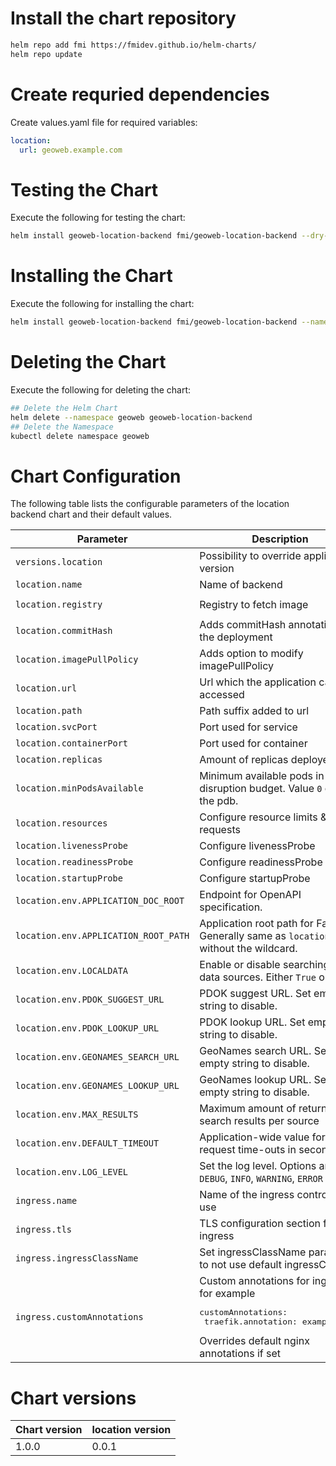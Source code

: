 # Install the chart repository

```bash
helm repo add fmi https://fmidev.github.io/helm-charts/
helm repo update
```

# Create requried dependencies

Create values.yaml file for required variables:
```yaml
location:
  url: geoweb.example.com
```

# Testing the Chart
Execute the following for testing the chart:

```bash
helm install geoweb-location-backend fmi/geoweb-location-backend --dry-run --debug --namespace geoweb --values=./values.yaml
```

# Installing the Chart

Execute the following for installing the chart:

```bash
helm install geoweb-location-backend fmi/geoweb-location-backend --namespace geoweb --values=./values.yaml
```

# Deleting the Chart
Execute the following for deleting the chart:

```bash
## Delete the Helm Chart
helm delete --namespace geoweb geoweb-location-backend
## Delete the Namespace
kubectl delete namespace geoweb
```

# Chart Configuration
The following table lists the configurable parameters of the location backend chart and their default values.

| Parameter | Description | Default |
| - | - | - |
| `versions.location` | Possibility to override application version | |
| `location.name` | Name of backend | `location` |
| `location.registry` | Registry to fetch image | `registry.gitlab.com/opengeoweb/backend-services/location-backend` |
| `location.commitHash` | Adds commitHash annotation to the deployment | |
| `location.imagePullPolicy` | Adds option to modify imagePullPolicy | |
| `location.url` | Url which the application can be accessed | |
| `location.path` | Path suffix added to url | `/location-backend/(.*)` |
| `location.svcPort` | Port used for service | `80` |
| `location.containerPort` | Port used for container | `8080` |
| `location.replicas` | Amount of replicas deployed | `1` |
| `location.minPodsAvailable` | Minimum available pods in pod disruption budget. Value `0` omits the pdb. | `0` |
| `location.resources` | Configure resource limits & requests | see defaults in `values.yaml` |
| `location.livenessProbe` | Configure livenessProbe | see defaults in `values.yaml` |
| `location.readinessProbe` | Configure readinessProbe | see defaults in `values.yaml` |
| `location.startupProbe` | Configure startupProbe | see defaults in `values.yaml` |
| `location.env.APPLICATION_DOC_ROOT` | Endpoint for OpenAPI specification. | `/api` |
| `location.env.APPLICATION_ROOT_PATH` | Application root path for FastAPI. Generally same as `location.path` without the wildcard. | `/location-backend` |
| `location.env.LOCALDATA` | Enable or disable searching local data sources. Either `True` or `False` | `True` |
| `location.env.PDOK_SUGGEST_URL` | PDOK suggest URL. Set empty string to disable. | Default value is set in the application |
| `location.env.PDOK_LOOKUP_URL` | PDOK lookup URL. Set empty string to disable. | Default value is set in the application |
| `location.env.GEONAMES_SEARCH_URL` | GeoNames search URL. Set empty string to disable. | Default value is set in the application |
| `location.env.GEONAMES_LOOKUP_URL` | GeoNames lookup URL. Set empty string to disable. | Default value is set in the application |
| `location.env.MAX_RESULTS` | Maximum amount of returned search results per source | `100` |
| `location.env.DEFAULT_TIMEOUT` | Application-wide value for request time-outs in seconds | `15` |
| `location.env.LOG_LEVEL` | Set the log level. Options are `DEBUG`, `INFO`, `WARNING`, `ERROR` | `INFO` |
| `ingress.name` | Name of the ingress controller in use | `nginx-ingress-controller` |
| `ingress.tls` | TLS configuration section for the ingress | |
| `ingress.ingressClassName` | Set ingressClassName parameter to not use default ingressClass | `nginx` |
| `ingress.customAnnotations` | Custom annotations for ingress, for example <pre>customAnnotations:<br>  traefik.annotation: exampleValue</pre> Overrides default nginx annotations if set | |

# Chart versions

| Chart version | location version |
|---------------|------------------|
| 1.0.0         | 0.0.1            |

